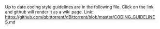 Up to date coding style guidelines are in the following file. Click on the link and github will render it as a wiki page.
Link: https://github.com/qbittorrent/qBittorrent/blob/master/CODING_GUIDELINES.md